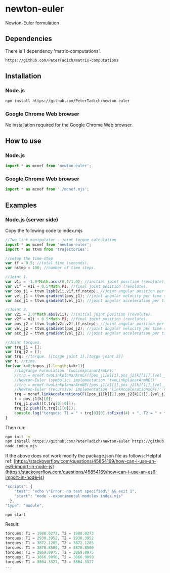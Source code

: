 # newton-euler
Newton-Euler formulation

## Dependencies

There is 1 dependency 'matrix-computations'.

```bash
https://github.com/PeterTadich/matrix-computations
```

## Installation

### Node.js

```bash
npm install https://github.com/PeterTadich/newton-euler
```

### Google Chrome Web browser

No installation required for the Google Chrome Web browser.

## How to use

### Node.js

```js
import * as mcnef from 'newton-euler';
```

### Google Chrome Web browser

```js
import * as mcnef from './mcnef.mjs';
```

## Examples

### Node.js (server side)

Copy the following code to index.mjs

```js
//Two link manipulator - joint torque calculation
import * as mcnef from 'newton-euler';
import * as ttvm from 'trajectories';

//setup the time-step
var tf = 0.5; //total time (seconds).
var nstep = 100; //number of time steps.

//Joint 1.
var v1i = -1.0*Math.acos(0.1/1.0); //initial joint position (revolute).
var v1f = v1i + 0.5*Math.PI; //final joint position (revolute).
var pos_j1 = ttvm.lspb(v1i,v1f,tf,nstep); //joint angular position per time step.
var vel_j1 = ttvm.gradient(pos_j1); //joint angular velocity per time step.
var acc_j1 = ttvm.gradient(vel_j1); //joint angular acceleration per time step.

//Joint 2.
var v2i = 2.0*Math.abs(v1i); //initial joint position (revolute).
var v2f = v2i + 0.5*Math.PI; //final joint position (revolute).
var pos_j2 = ttvm.lspb(v2i,v2f,tf,nstep); //joint angular position per time step.
var vel_j2 = ttvm.gradient(pos_j2); //joint angular velocity per time step.
var acc_j2 = ttvm.gradient(vel_j2); //joint angular acceleration per time step.

//Joint torques.
var trq_j1 = [];
var trq_j2 = [];
var trq; //torque. [[torge joint 1],[torge joint 2]]
var t; //time.
for(var k=0;k<pos_j1.length;k=k+1){
    //Lagrange Formulation 'twoLinkplanarArmLF()'
    //trq = mcnef.twoLinkplanarArmLF([pos_j1[k][1],pos_j2[k][1]],[vel_j1[k][1],vel_j2[k][1]],[acc_j1[k][1],acc_j2[k][1]]);
    //Newton-Euler (symbolic) implementation 'twoLinkplanarArmNE()'
    //trq = mcnef.twoLinkplanarArmNE([pos_j1[k][1],pos_j2[k][1]],[vel_j1[k][1],vel_j2[k][1]],[acc_j1[k][1],acc_j2[k][1]]);
    //Newton-Euler (recursive) implementation 'linkAccelerationsCF()' ref: newtonEuler.js
    trq = mcnef.linkAccelerationsCF([pos_j1[k][1],pos_j2[k][1]],[vel_j1[k][1],vel_j2[k][1]],[acc_j1[k][1],acc_j2[k][1]]);
    t = pos_j1[k][0];
    trq_j1.push([t,trq[0][0]]);
    trq_j2.push([t,trq[1][0]]);
    console.log("torques: T1 = " + trq[0][0].toFixed(4) + ", T2 = " + trq[1][0].toFixed(4));
}
```

Then run:

```bash
npm init -y
npm install https://github.com/PeterTadich/newton-euler https://github.com/PeterTadich/trajectories
node index.mjs
```

If the above does not work modify the package.json file as follows:
Helpful ref: [https://stackoverflow.com/questions/45854169/how-can-i-use-an-es6-import-in-node-js](https://stackoverflow.com/questions/45854169/how-can-i-use-an-es6-import-in-node-js)

```js
"scripts": {
    "test": "echo \"Error: no test specified\" && exit 1",
    "start": "node --experimental-modules index.mjs"
  },
"type": "module",
```

```bash
npm start
```

Result:

```js
torques: T1 = 1988.0273, T2 = 1988.0273
torques: T1 = 2930.3952, T2 = 2930.3952
torques: T1 = 3872.1285, T2 = 3872.1285
torques: T1 = 3870.8500, T2 = 3870.8500
torques: T1 = 3869.0975, T2 = 3869.0975
torques: T1 = 3866.9090, T2 = 3866.9090
torques: T1 = 3864.3327, T2 = 3864.3327
...
```